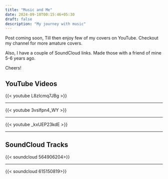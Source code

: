 ```yaml
---
title: "Music and Me"
date: 2024-09-10T00:15:46+05:30
draft: false
description: "My journey with music"
---
```


Post coming soon, Till then enjoy few of my covers on YouTube. Checkout my channel for more amature covers.

Also, I have a couple of SoundCloud links. Made those with a friend of mine 5-6 years ago.

Cheers!

## YouTube Videos

{{< youtube L8zIcmq7JBg >}}

---

{{< youtube 3vsIfpn4_WY >}}

---

{{< youtube _kxUEP23kdE >}}

---

## SoundCloud Tracks

{{< soundcloud  564906204>}}

---

{{< soundcloud  615150819>}}
